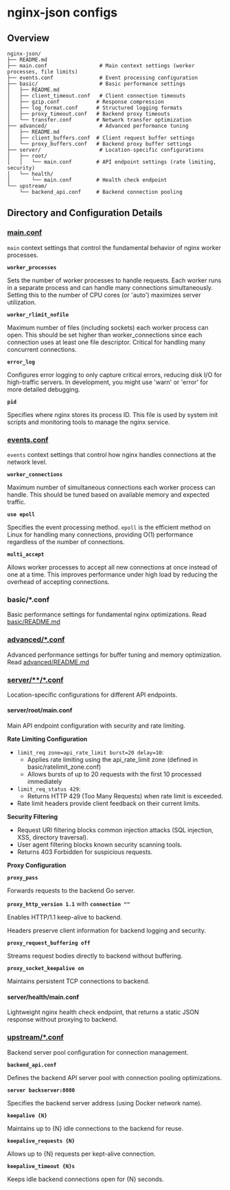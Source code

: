 # nginx-json configs

## Overview

```
nginx-json/
├── README.md
├── main.conf                 # Main context settings (worker processes, file limits)
├── events.conf               # Event processing configuration
├── basic/                    # Basic performance settings
│   ├── README.md
│   ├── client_timeout.conf   # Client connection timeouts
│   ├── gzip.conf            # Response compression
│   ├── log_format.conf      # Structured logging formats
│   ├── proxy_timeout.conf   # Backend proxy timeouts
│   └── transfer.conf        # Network transfer optimization
├── advanced/                 # Advanced performance tuning
│   ├── README.md
│   ├── client_buffers.conf  # Client request buffer settings
│   └── proxy_buffers.conf   # Backend proxy buffer settings
├── server/                   # Location-specific configurations
│   ├── root/
│   │   └── main.conf        # API endpoint settings (rate limiting, security)
│   └── health/
│       └── main.conf        # Health check endpoint
└── upstream/
    └── backend_api.conf     # Backend connection pooling
```

## Directory and Configuration Details

### [main.conf](./main.conf)

`main` context settings that control the fundamental behavior of nginx worker processes.

**`worker_processes`**

Sets the number of worker processes to handle requests.
Each worker runs in a separate process and can handle many connections simultaneously.
Setting this to the number of CPU cores (or 'auto') maximizes server utilization.

**`worker_rlimit_nofile`**

Maximum number of files (including sockets) each worker process can open.
This should be set higher than worker_connections since each connection uses at least one file descriptor.
Critical for handling many concurrent connections.

**`error_log`**

Configures error logging to only capture critical errors, reducing disk I/O for high-traffic servers. In development, you might use 'warn' or 'error' for more detailed debugging.

**`pid`**

Specifies where nginx stores its process ID.
This file is used by system init scripts and monitoring tools to manage the nginx service.

### [events.conf](./events.conf)

`events` context settings that control how nginx handles connections at the network level.

**`worker_connections`**

Maximum number of simultaneous connections each worker process can handle.
This should be tuned based on available memory and expected traffic.

**`use epoll`**

Specifies the event processing method.
`epoll` is the efficient method on Linux for handling many connections,
providing O(1) performance regardless of the number of connections.

**`multi_accept`**

Allows worker processes to accept all new connections at once instead of one at a time.
This improves performance under high load by reducing the overhead of accepting connections.

### basic/*.conf

Basic performance settings for fundamental nginx optimizations. Read [basic/README.md](./basic/README.md)

### [advanced/*.conf](./advanced/)

Advanced performance settings for buffer tuning and memory optimization. Read [advanced/README.md](./advanced/README.md)

### [server/**/*.conf](./server/)

Location-specific configurations for different API endpoints.

#### server/root/main.conf

Main API endpoint configuration with security and rate limiting.

**Rate Limiting Configuration**

- `limit_req zone=api_rate_limit burst=20 delay=10`:
  - Applies rate limiting using the api_rate_limit zone (defined in basic/ratelimit_zone.conf)
  - Allows bursts of up to 20 requests with the first 10 processed immediately
- `limit_req_status 429`:
  - Returns HTTP 429 (Too Many Requests) when rate limit is exceeded.
- Rate limit headers provide client feedback on their current limits.

**Security Filtering**

- Request URI filtering blocks common injection attacks (SQL injection, XSS, directory traversal).
- User agent filtering blocks known security scanning tools.
- Returns 403 Forbidden for suspicious requests.

**Proxy Configuration**

**`proxy_pass`**

Forwards requests to the backend Go server.

**`proxy_http_version 1.1`** with **`connection ""`**

Enables HTTP/1.1 keep-alive to backend.

Headers preserve client information for backend logging and security.

**`proxy_request_buffering off`**

Streams request bodies directly to backend without buffering.

**`proxy_socket_keepalive on`**

Maintains persistent TCP connections to backend.

#### server/health/main.conf

Lightweight nginx health check endpoint, that returns a static JSON response without proxying to backend.

### [upstream/*.conf](./upstream/)

Backend server pool configuration for connection management.

**`backend_api.conf`**

Defines the backend API server pool with connection pooling optimizations.

**`server backserver:8080`**

Specifies the backend server address (using Docker network name).

**`keepalive {N}`**

Maintains up to {N} idle connections to the backend for reuse.

**`keepalive_requests {N}`**

Allows up to {N} requests per kept-alive connection.

**`keepalive_timeout {N}s`**

Keeps idle backend connections open for {N} seconds.
